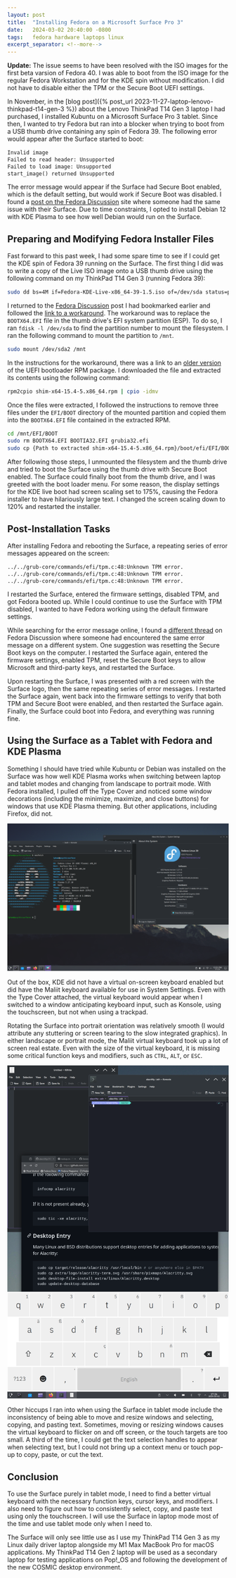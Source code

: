 ```yaml
---
layout: post
title:  "Installing Fedora on a Microsoft Surface Pro 3"
date:   2024-03-02 20:40:00 -0800
tags:   fedora hardware laptops linux
excerpt_separator: <!--more-->
---
```


**Update:** The issue seems to have been resolved with the ISO images for the first beta varsion of Fedora 40. I was able to boot from the ISO image for the regular Fedora Workstation and for the KDE spin without modification. I did not have to disable either the TPM or the Secure Boot UEFI settings.

In November, in the [blog post]({% post_url 2023-11-27-laptop-lenovo-thinkpad-t14-gen-3 %}) about the Lenovo ThinkPad T14 Gen 3 laptop I had purchased, I installed Kubuntu on a Microsoft Surface Pro 3 tablet. Since then, I wanted to try Fedora but ran into a blocker when trying to boot from a USB thumb drive containing any spin of Fedora 39. The following error would appear after the Surface started to boot:

```text
Invalid image
Failed to read header: Unsupported
Failed to load image: Unsupported
start_image() returned Unsupported
```

The error message would appear if the Surface had Secure Boot enabled, which is the default setting, but would work if Secure Boot was disabled.<!--more--> I found a [post on the Fedora Discussion](https://discussion.fedoraproject.org/t/bug-cant-boot-on-microsoft-surface-devices/93612) site where someone had the same issue with their Surface. Due to time constraints, I opted to install Debian 12 with KDE Plasma to see how well Debian would run on the Surface.

## Preparing and Modifying Fedora Installer Files

Fast forward to this past week, I had some spare time to see if I could get the KDE spin of Fedora 39 running on the Surface. The first thing I did was to write a copy of the Live ISO image onto a USB thumb drive using the following command on my ThinkPad T14 Gen 3 (running Fedora 39):

```bash
sudo dd bs=4M if=Fedora-KDE-Live-x86_64-39-1.5.iso of=/dev/sda status=progress oflag=sync
```

I returned to the [Fedora Discussion](https://discussion.fedoraproject.org/) post I had bookmarked earlier and followed the [link to a workaround](https://discussion.fedoraproject.org/t/install-media-dont-boot-in-uefi-mode-on-certain-motherboards/71376). The workaround was to replace the `BOOTX64.EFI` file in the thumb drive's EFI system partition (ESP). To do so, I ran `fdisk -l /dev/sda` to find the partition number to mount the filesystem. I ran the following command to mount the partition to `/mnt`.

```bash
sudo mount /dev/sda2 /mnt
```

In the instructions for the workaround, there was a link to an [older version](https://archives.fedoraproject.org/pub/archive/fedora/linux/releases/36/Everything/x86_64/os/Packages/s/shim-x64-15.4-5.x86_64.rpm) of the UEFI bootloader RPM package. I downloaded the file and extracted its contents using the following command:

```bash
rpm2cpio shim-x64-15.4-5.x86_64.rpm | cpio -idmv 
```

Once the files were extracted, I followed the instructions to remove three files under the `EFI/BOOT` directory of the mounted partition and copied them into the `BOOTX64.EFI` file contained in the extracted RPM.

```bash
cd /mnt/EFI/BOOT
sudo rm BOOTX64.EFI BOOTIA32.EFI grubia32.efi
sudo cp {Path to extracted shim-x64-15.4-5.x86_64.rpm}/boot/efi/EFI/BOOT/BOOTX64.EFI BOOTX64.EFI
```

After following those steps, I unmounted the filesystem and the thumb drive and tried to boot the Surface using the thumb drive with Secure Boot enabled. The Surface could finally boot from the thumb drive, and I was greeted with the boot loader menu. For some reason, the display settings for the KDE live boot had screen scaling set to 175%, causing the Fedora installer to have hilariously large text. I changed the screen scaling down to 120% and restarted the installer.

## Post-Installation Tasks

After installing Fedora and rebooting the Surface, a repeating series of error messages appeared on the screen:

```text
../../grub-core/commands/efi/tpm.c:48:Unknown TPM error.
../../grub-core/commands/efi/tpm.c:48:Unknown TPM error.
../../grub-core/commands/efi/tpm.c:48:Unknown TPM error.
```

I restarted the Surface, entered the firmware settings, disabled TPM, and got Fedora booted up. While I could continue to use the Surface with TPM disabled, I wanted to have Fedora working using the default firmware settings.

While searching for the error message online, I found a [different thread](https://discussion.fedoraproject.org/t/gnome-software-update-boot-error-grub-core-commands-efi-tmp-c-unknown-tpm-error/75009) on Fedora Discussion where someone had encountered the same error message on a different system. One suggestion was resetting the Secure Boot keys on the computer. I restarted the Surface again, entered the firmware settings, enabled TPM, reset the Secure Boot keys to allow Microsoft and third-party keys, and restarted the Surface.

Upon restarting the Surface, I was presented with a red screen with the Surface logo, then the same repeating series of error messages. I restarted the Surface again, went back into the firmware settings to verify that both TPM and Secure Boot were enabled, and then restarted the Surface again. Finally, the Surface could boot into Fedora, and everything was running fine.

## Using the Surface as a Tablet with Fedora and KDE Plasma

Something I should have tried while Kubuntu or Debian was installed on the Surface was how well KDE Plasma works when switching between laptop and tablet modes and changing from landscape to portrait mode. With Fedora installed, I pulled off the Type Cover and noticed some window decorations (including the minimize, maximize, and close buttons) for windows that use KDE Plasma theming. But other applications, including Firefox, did not.

[![Fullscreen capture from the KDE spin of Fedora 39 on a Surface Pro 3 with a terminal window open showing the output from neofetch and a Systems Settings window](/assets/images/surface/surface-pro-3-fedora-kde-spin.png "KDE spin of Fedora 39 on a Surface Pro 3 with a terminal window open showing the output from neofetch and a Systems Settings window")](/assets/images/surface/surface-pro-3-fedora-kde-spin.png)

Out of the box, KDE did not have a virtual on-screen keyboard enabled but did have the Maliit keyboard available for use in System Settings. Even with the Type Cover attached, the virtual keyboard would appear when I switched to a window anticipating keyboard input, such as Konsole, using the touchscreen, but not when using a trackpad.

Rotating the Surface into portrait orientation was relatively smooth (I would attribute any stuttering or screen tearing to the slow integrated graphics). In either landscape or portrait mode, the Maliit virtual keyboard took up a lot of screen real estate. Even with the size of the virtual keyboard, it is missing some critical function keys and modifiers, such as `CTRL`, `ALT`, or `ESC`.

[![Fullscreen capture from the KDE spin of Fedora 39 on a Surface Pro 3 in portrait mode with several windows and a virtual keyboard open](/assets/images/surface/surface-pro-3-fedora-tablet-mode.png "KDE spin of Fedora 39 on a Surface Pro 3 in portrait mode with several windows and a virtual keyboard open")](/assets/images/surface/surface-pro-3-fedora-tablet-mode.png)

Other hiccups I ran into when using the Surface in tablet mode include the inconsistency of being able to move and resize windows and selecting, copying, and pasting text. Sometimes, moving or resizing windows causes the virtual keyboard to flicker on and off screen, or the touch targets are too small. A third of the time, I could get the text selection handles to appear when selecting text, but I could not bring up a context menu or touch pop-up to copy, paste, or cut the text.

## Conclusion

To use the Surface purely in tablet mode, I need to find a better virtual keyboard with the necessary function keys, cursor keys, and modifiers. I also need to figure out how to consistently select, copy, and paste text using only the touchscreen. I will use the Surface in laptop mode most of the time and use tablet mode only when I need to.

The Surface will only see little use as I use my ThinkPad T14 Gen 3 as my Linux daily driver laptop alongside my M1 Max MacBook Pro for macOS applications. My ThinkPad T14 Gen 2 laptop will be used as a secondary laptop for testing applications on Pop!_OS and following the development of the new COSMIC desktop environment.
